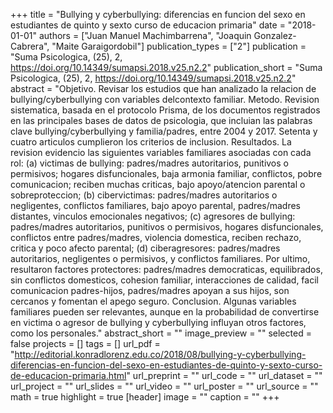 +++
title = "Bullying y cyberbullying: diferencias en funcion del sexo en estudiantes de quinto y sexto curso de educacion primaria"
date = "2018-01-01"
authors = ["Juan Manuel Machimbarrena", "Joaquin Gonzalez-Cabrera", "Maite Garaigordobil"]
publication_types = ["2"]
publication = "Suma Psicologica, (25), 2, https://doi.org/10.14349/sumapsi.2018.v25.n2.2"
publication_short = "Suma Psicologica, (25), 2, https://doi.org/10.14349/sumapsi.2018.v25.n2.2"
abstract = "Objetivo. Revisar los estudios que han analizado la relacion de bullying/cyberbullying con variables delcontexto familiar. Metodo. Revision sistematica, basada en el protocolo Prisma, de los documentos registrados en las principales bases de datos de psicologia, que incluian las palabras clave bullying/cyberbullying y familia/padres, entre 2004 y 2017. Setenta y cuatro articulos cumplieron los criterios de inclusion. Resultados. La revision evidencio las siguientes variables familiares asociadas con cada rol: (a) victimas de bullying: padres/madres autoritarios, punitivos o permisivos; hogares disfuncionales, baja armonia familiar, conflictos, pobre comunicacion; reciben muchas criticas, bajo apoyo/atencion parental o sobreproteccion; (b) cibervictimas: padres/madres autoritarios o negligentes, conflictos familiares, bajo apoyo parental, padres/madres distantes, vinculos emocionales negativos; (c) agresores de bullying: padres/madres autoritarios, punitivos o permisivos, hogares disfuncionales, conflictos entre padres/madres, violencia domestica, reciben rechazo, critica y poco afecto parental; (d) ciberagresores: padres/madres autoritarios, negligentes o permisivos, y conflictos familiares. Por ultimo, resultaron factores protectores: padres/madres democraticas, equilibrados, sin conflictos domesticos, cohesion familiar, interacciones de calidad, facil comunicacion padres-hijos, padres/madres apoyan a sus hijos, son cercanos y fomentan el apego seguro. Conclusion. Algunas variables familiares pueden ser relevantes, aunque en la probabilidad de convertirse en victima o agresor de bullying y cyberbullying influyan otros factores, como los personales."
abstract_short = ""
image_preview = ""
selected = false
projects = []
tags = []
url_pdf = "http://editorial.konradlorenz.edu.co/2018/08/bullying-y-cyberbullying-diferencias-en-funcion-del-sexo-en-estudiantes-de-quinto-y-sexto-curso-de-educacion-primaria.html"
url_preprint = ""
url_code = ""
url_dataset = ""
url_project = ""
url_slides = ""
url_video = ""
url_poster = ""
url_source = ""
math = true
highlight = true
[header]
image = ""
caption = ""
+++
